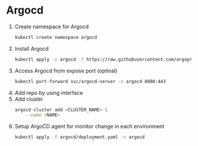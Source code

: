 # Argocd

1. Create namespace for Argocd
    ```bash
    kubectl create namespace argocd
    ```
2. Install Argocd
    ```bash
    kubectl apply -n argocd -f https://raw.githubusercontent.com/argoproj/argo-cd/stable/manifests/install.yaml
    ```
3. Access Argocd from expose port (optinal)
    ```bash
    kubectl port-forward svc/argocd-server -n argocd 8080:443
    ```
4. Add repo by using interface
5. Add cluster
    ```bash
    argocd cluster add <CLUSTER_NAME> \
        --name <NAME>
    ```
6. Setup ArgoCD agent for monitor change in each environment
    ```bash
    kubectl apply -f argocd/deployment.yaml -n argocd
    ```